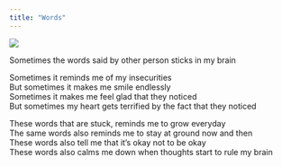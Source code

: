```yaml
---
title: "Words"
---
```

![](https://39abiii.files.wordpress.com/2021/06/raphael-schaller-gkincd2eniy-unsplash.jpg)

Sometimes the words said by other person sticks in my brain

Sometimes it reminds me of my insecurities  
But sometimes it makes me smile endlessly  
Sometimes it makes me feel glad that they noticed  
But sometimes my heart gets terrified by the fact that they noticed

These words that are stuck, reminds me to grow everyday  
The same words also reminds me to stay at ground now and then  
These words also tell me that it’s okay not to be okay  
These words also calms me down when thoughts start to rule my brain